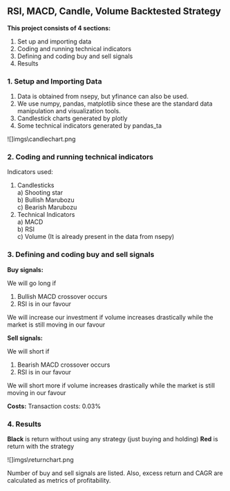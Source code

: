 ## RSI, MACD, Candle, Volume Backtested Strategy
**This project consists of 4 sections:**
1) Set up and importing data
2) Coding and running technical indicators
3) Defining and coding buy and sell signals
4) Results

### 1. Setup and Importing Data
1) Data is obtained from nsepy, but yfinance can also be used.
2) We use numpy, pandas, matplotlib since these are the standard data manipulation and visualization tools.
3) Candlestick charts generated by plotly
4) Some technical indicators generated by pandas_ta

![]imgs\candlechart.png

### 2. Coding and running technical indicators
Indicators used:
1) Candlesticks  
a) Shooting star  
b) Bullish Marubozu  
c) Bearish Marubozu
2) Technical Indicators  
a) MACD  
b) RSI  
c) Volume (It is already present in the data from nsepy)

### 3. Defining and coding buy and sell signals
**Buy signals:**

We will go long if
1) Bullish MACD crossover occurs  
2) RSI is in our favour

We will increase our investment if volume increases drastically while the market is still moving in our favour

**Sell signals:**

We will short if

1) Bearish MACD crossover occurs  
2) RSI is in our favour

We will short more if volume increases drastically while the market is still moving in our favour

**Costs:**
Transaction costs: 0.03%

### 4. Results
**Black** is return without using any strategy (just buying and holding)
**Red** is return with the strategy

![]imgs\returnchart.png

Number of buy and sell signals are listed.
Also, excess return and CAGR are calculated as metrics of profitability.

